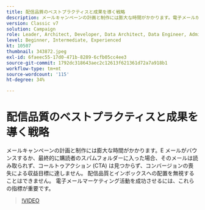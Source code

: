 ```yaml
---
title: 配信品質のベストプラクティスと成果を導く戦略
description: メールキャンペーンの計画と制作には膨大な時間がかかります。電子メールがバウンスするか、最終的に購読者のスパムフォルダーに入った場合、購読者は… （説明は 60 ～ 160 文字にする必要があります）
version: Classic v7
solution: Campaign
role: Leader, Architect, Developer, Data Architect, Data Engineer, Admin, User
level: Beginner, Intermediate, Experienced
kt: 10507
thumbnail: 343872.jpeg
exl-id: 6faeec55-17d0-471b-8289-6cfb05cc4ee3
source-git-commit: 1792dc318643aec2c12613f621361d72a7a918b1
workflow-type: tm+mt
source-wordcount: '115'
ht-degree: 34%

---
```


# 配信品質のベストプラクティスと成果を導く戦略

メールキャンペーンの計画と制作には膨大な時間がかかります。E メールがバウンスするか、最終的に購読者のスパムフォルダーに入った場合、そのメールは読み取られず、コールトゥアクション (CTA) は見つからず、コンバージョンの喪失による収益目標に達しません。 配信品質とインボックスへの配置を無視することはできません。 電子メールマーケティング活動を成功させるには、これらの指標が重要です。

>[!VIDEO](https://video.tv.adobe.com/v/343872/?quality=12&learn=on)
